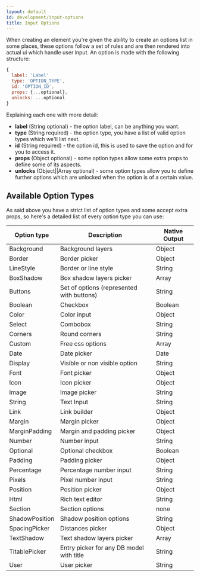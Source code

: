```yaml
---
layout: default
id: development/input-options
title: Input Options
---
```


When creating an element you're given the ability to create an options list in some places, these options follow a set of rules and are then rendered into actual ui which handle user input. An option is made with the following structure:

```js
{
  label: 'Label'
  type: 'OPTION_TYPE',
  id: 'OPTION_ID',
  props: {...optional},
  unlocks: ...optional
}
```

Explaining each one with more detail:

* **label** (String optional) - the option label, can be anything you want.
* **type** (String required) - the option type, you have a list of valid option types which we'll list next.
* **id** (String required) - the option id, this is used to save the option and for you to access it.
* **props** (Object optional) - some option types allow some extra props to define some of its aspects.
* **unlocks** (Object||Array optional) - some option types allow you to define further options which are unlocked when the option is of a certain value.

## Available Option Types

As said above you have a strict list of option types and some accept extra props, so here's a detailed list of every option type you can use:


Option type    | Description                                 | Native Output       
-------------- | ------------------------------------------- | -------------
Background     | Background layers                           | Object       
Border         | Border picker                               | Object       
LineStyle      | Border or line style                        | String
BoxShadow      | Box shadow layers picker                    | Array       
Buttons        | Set of options (represented with buttons)   | String
Boolean        | Checkbox                                    | Boolean
Color          | Color input                                 | Object
Select         | Combobox                                    | String
Corners        | Round corners                               | String
Custom         | Free css options                            | Array
Date           | Date picker                                 | Date
Display        | Visible or non visible option               | String
Font           | Font picker                                 | Object
Icon           | Icon picker                                 | Object
Image          | Image picker                                | String
String         | Text Input                                  | String
Link           | Link builder                                | Object
Margin         | Margin picker                               | Object
MarginPadding  | Margin and padding picker                   | Object
Number         | Number input                                | String
Optional       | Optional checkbox                           | Boolean
Padding        | Padding picker                              | Object
Percentage     | Percentage number input                     | String
Pixels         | Pixel number input                          | String
Position       | Position picker                             | Object
Html           | Rich text editor                            | String
Section        | Section options                             | none
ShadowPosition | Shadow position options                     | String
SpacingPicker  | Distances picker                            | Object
TextShadow     | Text shadow layers picker                   | Array
TitablePicker  | Entry picker for any DB model with title    | String
User           | User picker                                 | String
